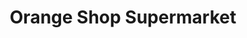 ---
title: "Orange Shop Supermarket"
url: /borehamwood/orange-shop-supermarket/
shop: Lebensmittel
---